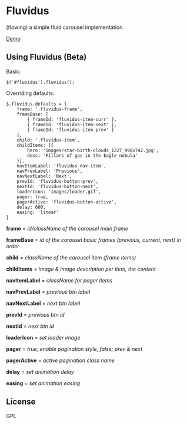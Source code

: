 Fluvidus 
=========
(flowing) a simple fluid carousel implementation.

[Demo](http://mugetsu.github.io/fluvidus)

## Using Fluvidus (Beta)

Basic:

    $('#fluvidus').fluvidus();

Overriding defaults:

    $.fluvidus.defaults = {
	    frame: '.fluvidus-frame',
	    frameBase: [
			{ frameId: 'fluvidus-item-curr' },
			{ frameId: 'fluvidus-item-next' },
			{ frameId: 'fluvidus-item-prev' }
	    ],
	    child: '.fluvidus-item',
	    childItems: [{
			hero: 'images/star-birth-clouds_1227_990x742.jpg',
			desc: 'Pillars of gas in the Eagle nebula'
	    }],
	    navItemLabel: 'fluvidus-nav-item',
	    navPrevLabel: 'Previous',
	    navNextLabel: 'Next',
	    prevId: 'fluvidus-button-prev',
	    nextId: 'fluvidus-button-next',
	    loaderIcon: 'images/loader.gif',
	    pager: true,
	    pagerActive: 'fluvidus-button-active',
	    delay: 600,
	    easing: 'linear'
    }

**frame** = *id/className of the carousel main frame*

**frameBase** = *id of the carousel basic frames (previous, current, next) in order*

**child** = *className of the carousel item (frame items)*

**childItems** = *image & image description per item, the content*

**navItemLabel** = *className for pager items*

**navPrevLabel** = *previous btn label*

**navNextLabel** = *next btn label*

**prevId** = *previous btn id*

**nextId** = *next btn id*

**loaderIcon** = *set loader image*

**pager** = *true; enable pagination style, false; prev & next*

**pagerActive** = *active pagination class name*

**delay** = *set animation delay*

**easing** = *set animation easing*

## License

GPL

